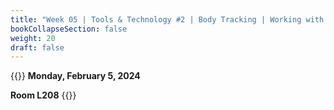 ```yaml
---
title: "Week 05 | Tools & Technology #2 | Body Tracking | Working with MediaPipe"
bookCollapseSection: false
weight: 20
draft: false
---
```


{{<hint info>}}
**Monday, February 5, 2024**

**Room L208**
{{</hint>}}